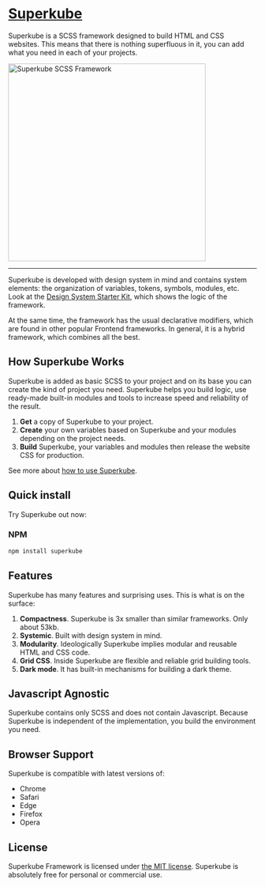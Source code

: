 # [Superkube](https://imperavi.com/superkube/)

Superkube is a SCSS framework designed to build HTML and CSS websites. This means that there is nothing superfluous in it, you can add what you need in each of your projects. 

<a href="https://imperavi.com/superkube/">
    <img src="https://raw.githubusercontent.com/imperavi/superkube/main/superkube-logo.png" alt="Superkube SCSS Framework" style="max-width:100%" width="400">
</a>

----

Superkube is developed with design system in mind and contains system elements: the organization of variables, tokens, symbols, modules, etc. 
Look at the [Design System Starter Kit](https://imperavi.com/superkube/design-system-starter-kit/), which shows the logic of the framework.

At the same time, the framework has the usual declarative modifiers, which are found in other popular Frontend frameworks. In general, it is a hybrid framework, which combines all the best.

## How Superkube Works

Superkube is added as basic SCSS to your project and on its base you can create the kind of project you need. Superkube helps you build logic, use ready-made built-in modules and tools to increase speed and reliability of the result.

1. **Get** a copy of Superkube to your project.
2. **Create** your own variables based on Superkube and your modules depending on the project needs.
3. **Build** Superkube, your variables and modules then release the website CSS for production.

See more about [how to use Superkube](https://imperavi.com/superkube/framework/getting-started/how-to-use/).


## Quick install

Try Superkube out now:

### NPM

```sh
npm install superkube
```

## Features

Superkube has many features and surprising uses. This is what is on the surface:

1. **Compactness**. Superkube is 3x smaller than similar frameworks. Only about 53kb.
2. **Systemic**. Built with design system in mind.
3. **Modularity**. Ideologically Superkube implies modular and reusable HTML and CSS code.
4. **Grid CSS**. Inside Superkube are flexible and reliable grid building tools.
5. **Dark mode**. It has built-in mechanisms for building a dark theme. 

## Javascript Agnostic

Superkube contains only SCSS and does not contain Javascript. Because Superkube is independent of the implementation, you build the environment you need.

## Browser Support

Superkube is compatible with latest versions of:

- Chrome
- Safari
- Edge
- Firefox
- Opera

## License

Superkube Framework is licensed under [the MIT license](https://github.com/imperavi/superkube/blob/main/LICENSE). Superkube is absolutely free for personal or commercial use.